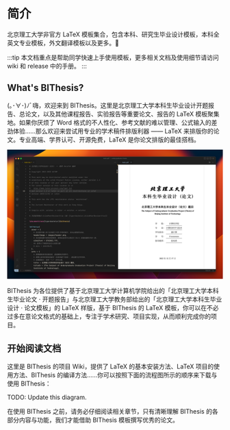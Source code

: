 # 简介

北京理工大学非官方 LaTeX 模板集合，包含本科、研究生毕业设计模板，本科全英文专业模板，外文翻译模板以及更多。🎉

:::tip
本文档重点是帮助同学快速上手使用模板，更多相关文档及使用细节请访问 wiki 和 release 中的手册。
:::

## What's BIThesis?

(｡･∀･)ﾉﾞ嗨，欢迎来到 BIThesis。这里是北京理工大学本科生毕业设计开题报告、总论文，以及其他课程报告、实验报告等重要论文、报告的 LaTeX 模板聚集地。如果你厌烦了 Word 格式的不人性化、参考文献的难以管理、公式输入的差劲体验……那么欢迎来尝试用专业的学术稿件排版利器 —— LaTeX 来排版你的论文。专业高端、学界认可、开源免费，LaTeX 是你论文排版的最佳搭档。

![Screenshot of Undergraduate Thesis template](../assets/screenshot-undergrad.png)

BIThesis 为各位提供了基于北京理工大学计算机学院给出的「北京理工大学本科生毕业论文 · 开题报告」与北京理工大学教务部给出的「北京理工大学本科生毕业设计 · 论文模板」的 LaTeX 样版，基于 BIThesis 的 LaTeX 模板，你可以在不必过多在意论文格式的基础上，专注于学术研究、项目实现，从而顺利完成你的项目。

## 开始阅读文档

这里是 BIThesis 的项目 Wiki，提供了 LaTeX 的基本安装方法、LaTeX 项目的使用方法、BIThesis 的编译方法……你可以按照下面的流程图所示的顺序来下载与使用 BIThesis：

TODO: Update this diagram.

在使用 BIThesis 之前，请务必仔细阅读相关章节，只有清晰理解 BIThesis 的各部分内容与功能，我们才能借助 BIThesis 模板撰写优秀的论文。
